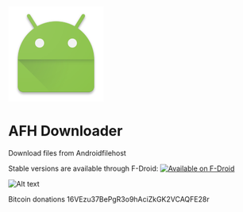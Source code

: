 ![Alt text](app/src/main/res/mipmap-xxxhdpi/ic_launcher.png?raw=true "AFH Downloader")
# AFH Downloader

Download files from Androidfilehost

Stable versions are available through F-Droid:
<a href="https://f-droid.org/repository/browse/?fdid=org.afhdownloader"><img
      alt="Available on F-Droid" height="45" src="https://raw.githubusercontent.com/daktak/androidpn-client/master/screenshots/fdroid.png" /></a>

![Alt text](screenshots/pss.png?raw=true "AFH Downloader")



Bitcoin donations 16VEzu37BePgR3o9hAciZkGK2VCAQFE28r
